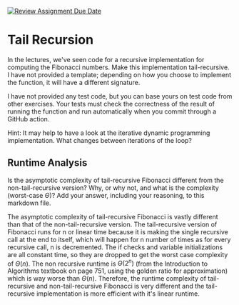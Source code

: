 [![Review Assignment Due Date](https://classroom.github.com/assets/deadline-readme-button-24ddc0f5d75046c5622901739e7c5dd533143b0c8e959d652212380cedb1ea36.svg)](https://classroom.github.com/a/bHkMPWBv)
# Tail Recursion

In the lectures, we've seen code for a recursive implementation for computing
the Fibonacci numbers. Make this implementation tail-recursive. I have not
provided a template; depending on how you choose to implement the function, it
will have a different signature.

I have not provided any test code, but you can base yours on test code from
other exercises. Your tests must check the correctness of the result of running
the function and run automatically when you commit through a GitHub action.

Hint: It may help to have a look at the iterative dynamic programming
implementation. What changes between iterations of the loop?

## Runtime Analysis

Is the asymptotic complexity of tail-recursive Fibonacci different from the
non-tail-recursive version? Why, or why not, and what is the complexity
(worst-case $\Theta$)? Add your answer, including your reasoning, to this
markdown file.

The asymptotic complexity of tail-recursive Fibonacci is vastly different
than that of the non-tail-recursive version. The tail-recursive version of
Fibonacci runs for n or linear time because it is making the single recursive 
call at the end to itself, which will happen for n number of times as for every 
recursive call, n is decremented. The if checks and variable initializations
are all constant time, so they are dropped to get the worst case complexity of
$\Theta(n)$. The non recursive runtime is $\Theta(2^n)$ (from the Introduction 
to Algorithms textbook on page 751, using the golden ratio for approximation) which
is way worse than $\Theta(n)$. Therefore, the runtime complexity of tail-recursive and
non-tail-recursive Fibonacci is very different and the tail-recursive implementation
is more efficient with it's linear runtime.

